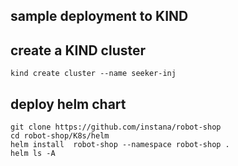 ## sample deployment to KIND


## create a KIND cluster
```
kind create cluster --name seeker-inj
```

## deploy helm chart
```
git clone https://github.com/instana/robot-shop
cd robot-shop/K8s/helm
helm install  robot-shop --namespace robot-shop .
helm ls -A
```
